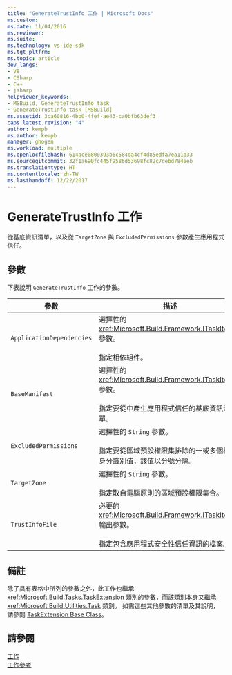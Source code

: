 ```yaml
---
title: "GenerateTrustInfo 工作 | Microsoft Docs"
ms.custom: 
ms.date: 11/04/2016
ms.reviewer: 
ms.suite: 
ms.technology: vs-ide-sdk
ms.tgt_pltfrm: 
ms.topic: article
dev_langs:
- VB
- CSharp
- C++
- jsharp
helpviewer_keywords:
- MSBuild, GenerateTrustInfo task
- GenerateTrustInfo task [MSBuild]
ms.assetid: 3ca60816-4bb0-4fef-ae43-ca0bfb63def3
caps.latest.revision: "4"
author: kempb
ms.author: kempb
manager: ghogen
ms.workload: multiple
ms.openlocfilehash: 614ace0800393b6c584da4cf4d85edfa7ea11b33
ms.sourcegitcommit: 32f1a690fc445f9586d53698fc82c7debd784eeb
ms.translationtype: HT
ms.contentlocale: zh-TW
ms.lasthandoff: 12/22/2017
---
```

# <a name="generatetrustinfo-task"></a>GenerateTrustInfo 工作
從基底資訊清單，以及從 `TargetZone` 與 `ExcludedPermissions` 參數產生應用程式信任。  
  
## <a name="parameters"></a>參數  
 下表說明 `GenerateTrustInfo` 工作的參數。  
  
|參數|描述|  
|---------------|-----------------|  
|`ApplicationDependencies`|選擇性的 <xref:Microsoft.Build.Framework.ITaskItem>`[]` 參數。<br /><br /> 指定相依組件。|  
|`BaseManifest`|選擇性的 <xref:Microsoft.Build.Framework.ITaskItem> 參數。<br /><br /> 指定要從中產生應用程式信任的基底資訊清單。|  
|`ExcludedPermissions`|選擇性的 `String` 參數。<br /><br /> 指定要從區域預設權限集排除的一或多個權限身分識別值，該值以分號分隔。|  
|`TargetZone`|選擇性的 `String` 參數。<br /><br /> 指定取自電腦原則的區域預設權限集合。|  
|`TrustInfoFile`|必要的 <xref:Microsoft.Build.Framework.ITaskItem> 輸出參數。<br /><br /> 指定包含應用程式安全性信任資訊的檔案。|  
  
## <a name="remarks"></a>備註  
 除了具有表格中所列的參數之外，此工作也繼承 <xref:Microsoft.Build.Tasks.TaskExtension> 類別的參數，而該類別本身又繼承 <xref:Microsoft.Build.Utilities.Task> 類別。 如需這些其他參數的清單及其說明，請參閱 [TaskExtension Base Class](../msbuild/taskextension-base-class.md)。  
  
## <a name="see-also"></a>請參閱  
 [工作](../msbuild/msbuild-tasks.md)   
 [工作參考](../msbuild/msbuild-task-reference.md)
